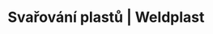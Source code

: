 ---
Filename: "svarovaci-automaty58"
Link: "file:/Users/vinayakpatel/Downloads/www.weldplast.cz/produkty/svarovani-plastu/spodni-izolace-a-tunely/svarovaci-automaty58"
product_name: "null"
product_id: "null"
title: "Svařování plastů | Weldplast"
product_desc: ""
product_specs: ""
product_downloads: ""
href: ""
p_desc_2: ""
accessories: ""
similar_products: ""
---